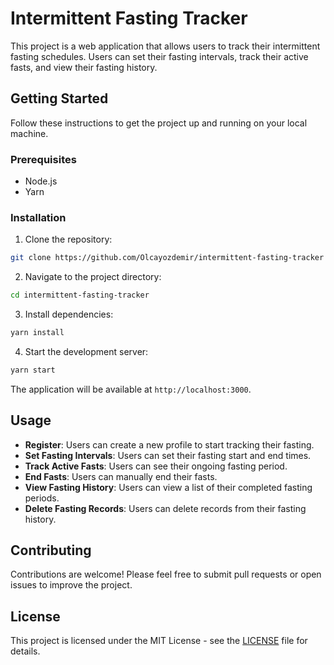 # Intermittent Fasting Tracker

This project is a web application that allows users to track their intermittent fasting schedules. Users can set their fasting intervals, track their active fasts, and view their fasting history.

## Getting Started

Follow these instructions to get the project up and running on your local machine.

### Prerequisites

- Node.js
- Yarn

### Installation

1. Clone the repository:

```bash
git clone https://github.com/Olcayozdemir/intermittent-fasting-tracker
```

2. Navigate to the project directory:

```bash
cd intermittent-fasting-tracker
```

3. Install dependencies:

```bash
yarn install
```

4. Start the development server:

```bash
yarn start
```

The application will be available at `http://localhost:3000`.

## Usage

- **Register**: Users can create a new profile to start tracking their fasting.
- **Set Fasting Intervals**: Users can set their fasting start and end times.
- **Track Active Fasts**: Users can see their ongoing fasting period.
- **End Fasts**: Users can manually end their fasts.
- **View Fasting History**: Users can view a list of their completed fasting periods.
- **Delete Fasting Records**: Users can delete records from their fasting history.

## Contributing

Contributions are welcome! Please feel free to submit pull requests or open issues to improve the project.

## License

This project is licensed under the MIT License - see the [LICENSE](LICENSE) file for details.

